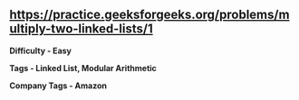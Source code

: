 ## https://practice.geeksforgeeks.org/problems/multiply-two-linked-lists/1

**Difficulty - Easy**

**Tags - Linked List, Modular Arithmetic**

**Company Tags - Amazon**
